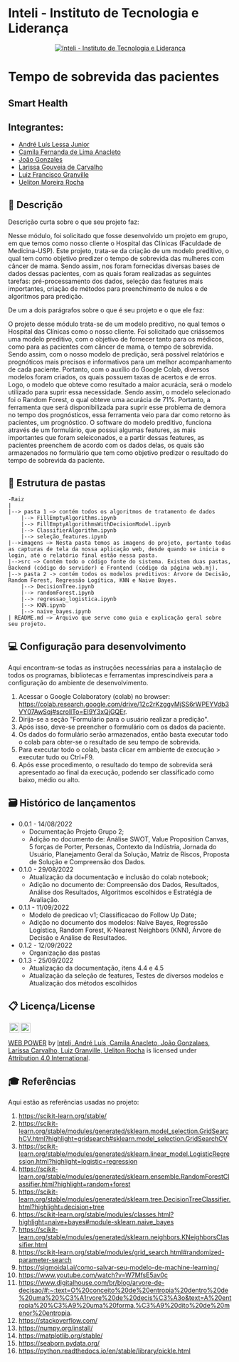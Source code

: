 # Inteli - Instituto de Tecnologia e Liderança

<p align="center">
<a href= "https://www.inteli.edu.br/"><img src="https://www.inteli.edu.br/wp-content/uploads/2021/08/20172028/marca_1-2.png" alt="Inteli - Instituto de Tecnologia e Liderança" border="0"></a>
</p>

# Tempo de sobrevida das pacientes

## Smart Health

## Integrantes:
- <a href="https://www.linkedin.com/in/andrelessajr/">André Luís Lessa Junior</a>
- <a href="https://www.linkedin.com/in/camilaanacleto/">Camila Fernanda de Lima Anacleto</a>
- <a href="https://www.linkedin.com/in/jo%C3%A3o-lucas-delistoianov-gonzalez-b0501922a/">João Gonzales</a>
- <a href="https://www.linkedin.com/in/carvalholari/">Larissa Gouveia de Carvalho</a>
- <a href="https://www.linkedin.com/in/luiz-granville-898780209/">Luiz Francisco Granville</a>
- <a href="https://www.linkedin.com/in/uelitonrocha">Ueliton Moreira Rocha</a>

## 📝 Descrição

Descrição curta sobre o que seu projeto faz:

Nesse módulo, foi solicitado que fosse desenvolvido um projeto em grupo, em que temos como nosso cliente o Hospital das Clínicas (Faculdade de Medicina-USP). Este projeto, trata-se da criação de um modelo preditivo, o qual tem como objetivo predizer o tempo de sobrevida das mulheres com câncer de mama. Sendo assim, nos foram fornecidas diversas bases de dados dessas pacientes, com as quais foram realizadas as seguintes tarefas: pré-processamento dos dados, seleção das features mais importantes, criação de métodos para preenchimento de nulos e de algoritmos para predição.

De um a dois parágrafos sobre o que é seu projeto e o que ele faz:

O projeto desse módulo trata-se de um modelo preditivo, no qual temos o Hospital das Clínicas como o nosso cliente. Foi solicitado que criássemos uma modelo preditivo, com o objetivo de fornecer tanto para os médicos, como para as pacientes com câncer de mama, o tempo de sobrevida.
Sendo assim, com o nosso modelo de predição, será possível relatórios e prognóticos mais precisos e informativos para um melhor acompanhamento de cada paciente. Portanto, com o auxílio do Google Colab, diversos modelos foram criados, os quais possuem taxas de acertos e de erros. Logo, o modelo que obteve como resultado a maior acurácia, será o modelo utilizado para suprir essa necessidade. Sendo assim, o modelo selecionado foi o Random Forest, o qual obteve uma acurácia de 71%. 
Portanto, a ferramenta que será disponibilizada para suprir esse problema de demora no tempo dos prognósticos, essa ferramenta veio para dar como retorno às pacientes, um prognóstico. O software do modelo preditivo, funciona através de um formulário, que possui algumas features, as mais importantes que foram seleiconados, e a partir dessas features, as pacientes preenchem de acordo com os dados delas, os quais são armazenados no formulário que tem como objetivo predizer o resultado do tempo de sobrevida da paciente. 

## 📁 Estrutura de pastas
```
-Raiz
|
|--> pasta 1 —> contém todos os algoritmos de tratamento de dados
    |--> FillEmptyAlgorithms.ipynb
    |--> FillEmptyAlgorithmsWithDecisionModel.ipynb
    |--> ClassifierAlgorithm.ipynb
    |--> seleção_features.ipynb
|-->imagens —> Nesta pasta temos as imagens do projeto, portanto todas as capturas de tela da nossa aplicação web, desde quando se inicia o login, até o relatório final estão nessa pasta.
|-->src —> Contém todo o código fonte do sistema. Existem duas pastas, Backend (código do servidor) e Frontend (código da página web.mj).
|--> pasta 2 -> contém todos os modelos preditivos: Árvore de Decisão, Random Forest, Regressão Logítica, KNN e Naive Bayes.
    |--> DecisionTree.ipynb
    |--> randomForest.ipynb
    |--> regressao_logistica.ipynb
    |--> KNN.ipynb
    |--> naive_bayes.ipynb
| README.md —> Arquivo que serve como guia e explicação geral sobre seu projeto.
```

## 💻 Configuração para desenvolvimento

Aqui encontram-se todas as instruções necessárias para a instalação de todos os programas, bibliotecas e ferramentas imprescindíveis para a configuração do ambiente de desenvolvimento.
1. Acessar o Google Colaboratory (colab) no browser: https://colab.research.google.com/drive/12c2rKzggvMjSS6rWPEYVdb3VY07AwSqj#scrollTo=EI9Y3xQjGQEr.
2. Dirija-se a seção "Formulário para o usuário realizar a predição".
3. Após isso, deve-se preencher o formulário com os dados da paciente.
4. Os dados do formulário serão armazenados, então basta executar todo o colab para obter-se o resultado de seu tempo de sobrevida.
5. Para executar todo o colab, basta clicar em ambiente de execução > executar tudo ou Ctrl+F9.
6. Após esse procedimento, o resultado do tempo de sobrevida será apresentado ao final da execução, podendo ser classificado como baixo, médio ou alto.

## 🗃 Histórico de lançamentos

* 0.0.1 - 14/08/2022
    * Documentação Projeto Grupo 2;
    * Adição no documento de: Análise SWOT, Value Proposition Canvas, 5 forças de Porter, Personas, Contexto da Indústria, Jornada do Usuário, Planejamento Geral da Solução, Matriz de Riscos, Proposta de Solução e Compreensão dos Dados.
* 0.1.0 - 29/08/2022
    * Atualização da documentação e inclusão do colab notebook;
    * Adição no documento de: Compreensão dos Dados, Resultados, Análise dos Resultados, Algoritmos escolhidos e Estratégia de Avaliação.
* 0.1.1 - 11/09/2022
    * Modelo de predicao v1; Classificacao do Follow Up Date;
    * Adição no documento dos modelos: Naive Bayes, Regressão Logística, Random Forest, K-Nearest Neighbors (KNN), Árvore de Decisão e Análise de Resultados.
* 0.1.2 - 12/09/2022
    * Organização das pastas
* 0.1.3 - 25/09/2022
    * Atualização da documentação, itens 4.4 e 4.5
    * Atualização da seleção de features, Testes de diversos modelos e Atualização dos métodos escolhidos

## 📋 Licença/License

<img style="height:22px!important;margin-left:3px;vertical-align:text-bottom;" src="https://mirrors.creativecommons.org/presskit/icons/cc.svg?ref=chooser-v1"><img style="height:22px!important;margin-left:3px;vertical-align:text-bottom;" src="https://mirrors.creativecommons.org/presskit/icons/by.svg?ref=chooser-v1"><p xmlns:cc="http://creativecommons.org/ns#" xmlns:dct="http://purl.org/dc/terms/"><a property="dct:title" rel="cc:attributionURL" href="https://github.com/Spidus/Teste_Final_1">WEB POWER</a> by <a rel="cc:attributionURL dct:creator" property="cc:attributionName" href="https://www.yggbrasil.com.br/vr">Inteli, André Luís, Camila Anacleto, João Gonzalaes, Larissa Carvalho, Luiz Granville, Ueliton Rocha</a> is licensed under <a href="http://creativecommons.org/licenses/by/4.0/?ref=chooser-v1" target="_blank" rel="license noopener noreferrer" style="display:inline-block;">Attribution 4.0 International</a>.</p>

## 🎓 Referências

Aqui estão as referências usadas no projeto:
1. https://scikit-learn.org/stable/
2. https://scikit-learn.org/stable/modules/generated/sklearn.model_selection.GridSearchCV.html?highlight=gridsearch#sklearn.model_selection.GridSearchCV
3. https://scikit-learn.org/stable/modules/generated/sklearn.linear_model.LogisticRegression.html?highlight=logistic+regression
4. https://scikit-learn.org/stable/modules/generated/sklearn.ensemble.RandomForestClassifier.html?highlight=random+forest
5. https://scikit-learn.org/stable/modules/generated/sklearn.tree.DecisionTreeClassifier.html?highlight=decision+tree
6. https://scikit-learn.org/stable/modules/classes.html?highlight=naive+bayes#module-sklearn.naive_bayes
7. https://scikit-learn.org/stable/modules/generated/sklearn.neighbors.KNeighborsClassifier.html
8. https://scikit-learn.org/stable/modules/grid_search.html#randomized-parameter-search
9. https://sigmoidal.ai/como-salvar-seu-modelo-de-machine-learning/
10. https://www.youtube.com/watch?v=W7MfsE5av0c
11. https://www.digitalhouse.com/br/blog/arvore-de-decisao/#:~:text=O%20conceito%20de%20entropia%20dentro%20de%20uma%20%C3%A1rvore%20de%20decis%C3%A3o&text=A%20entropia%20%C3%A9%20uma%20forma,%C3%A9%20dito%20de%20menor%20entropia.
12. https://stackoverflow.com/
13. https://numpy.org/install/
14. https://matplotlib.org/stable/
15. https://seaborn.pydata.org/
16. https://python.readthedocs.io/en/stable/library/pickle.html
